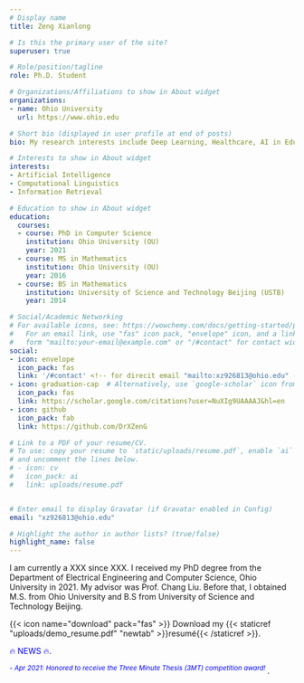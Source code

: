 ```yaml
---
# Display name
title: Zeng Xianlong

# Is this the primary user of the site?
superuser: true

# Role/position/tagline
role: Ph.D. Student 

# Organizations/Affiliations to show in About widget
organizations:
- name: Ohio University
  url: https://www.ohio.edu

# Short bio (displayed in user profile at end of posts)
bio: My research interests include Deep Learning, Healthcare, AI in Education. 

# Interests to show in About widget
interests:
- Artificial Intelligence
- Computational Linguistics
- Information Retrieval

# Education to show in About widget
education:
  courses:
  - course: PhD in Computer Science
    institution: Ohio University (OU)
    year: 2021
  - course: MS in Mathematics
    institution: Ohio University (OU)
    year: 2016
  - course: BS in Mathematics
    institution: University of Science and Technology Beijing (USTB)
    year: 2014

# Social/Academic Networking
# For available icons, see: https://wowchemy.com/docs/getting-started/page-builder/#icons
#   For an email link, use "fas" icon pack, "envelope" icon, and a link in the
#   form "mailto:your-email@example.com" or "/#contact" for contact widget.
social:
- icon: envelope
  icon_pack: fas
  link: '/#contact' <!-- for direcit email "mailto:xz926813@ohio.edu" -->
- icon: graduation-cap  # Alternatively, use `google-scholar` icon from `ai` icon pack
  icon_pack: fas
  link: https://scholar.google.com/citations?user=NuXIg9UAAAAJ&hl=en
- icon: github
  icon_pack: fab
  link: https://github.com/DrXZenG

# Link to a PDF of your resume/CV.
# To use: copy your resume to `static/uploads/resume.pdf`, enable `ai` icons in `params.toml`, 
# and uncomment the lines below.
# - icon: cv
#   icon_pack: ai
#   link: uploads/resume.pdf


# Enter email to display Gravatar (if Gravatar enabled in Config)
email: "xz926813@ohio.edu"

# Highlight the author in author lists? (true/false)
highlight_name: false
---
```


I am currently a XXX since XXX. I received my PhD degree from the Department of Electrical Engineering and Computer Science, Ohio University in 2021. My advisor was Prof. Chang Liu. Before that, I obtained M.S. from Ohio University and B.S from University of Science and Technology Beijing.

{{< icon name="download" pack="fas" >}} Download my {{< staticref "uploads/demo_resume.pdf" "newtab" >}}resumé{{< /staticref >}}.


<span style="color:blue">:fire: NEWS :fire:</span>.

<span style="color:blue"><sup>- *Apr 2021: Honored to receive the Three Minute Thesis (3MT) competition award!* </sup></span>.


